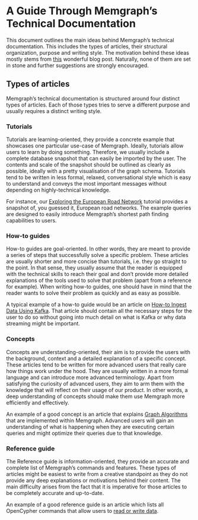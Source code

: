 # A Guide Through Memgraph’s Technical Documentation

This document outlines the main ideas behind Memgraph’s technical documentation.
This includes the types of articles, their structural organization, purpose and
writing style. The motivation behind these ideas mostly stems from
[this](https://www.divio.com/blog/documentation/) wonderful blog post.
Naturally, none of them are set in stone and further suggestions
are strongly encouraged.

## Types of articles
Memgraph’s technical documentation is structured around four distinct types of
articles. Each of those types tries to serve a different purpose and usually
requires a distinct writing style.

### Tutorials
Tutorials are learning-oriented, they provide a concrete example that showcases
one particular use-case of Memgraph. Ideally, tutorials allow users to learn by
doing something. Therefore, we usually include a complete database snapshot that
can easily be imported by the user. The contents and scale of the snapshot
should be outlined as clearly as possible, ideally with a pretty visualisation
of the graph schema. Tutorials tend to be written in less formal, relaxed,
conversational style which is easy to understand and conveys the most important
messages without depending on highly-technical knowledge.

For instance, our [Exploring the European Road
Network](products/memgraph/v0.14.1/tutorials/exploring-the-european-road-network.md)
tutorial provides a snapshot of, you guessed it, European road networks.  The
example queries are designed to easily introduce Memgraph’s shortest path
finding capabilities to users.

### How-to guides
How-to guides are goal-oriented. In other words, they are meant to provide a
series of steps that successfully solve a specific problem. These articles are
usually shorter and more concise than tutorials, i.e. they go straight to the
point. In that sense, they usually assume that the reader is equipped with the
technical skills to reach their goal and don’t provide more detailed
explanations of the tools used to solve that problem (apart from a reference for
example). When writing how-to guides, one should have in mind that the reader
wants to solve their problem as quickly and as easy as possible.

A typical example of a how-to guide would be an article on [How-to Ingest Data
Using
Kafka](products/memgraph/v0.14.1/how_to_guides/ingest-data-using-kafka.md).
That article should contain all the necessary steps for the user to do so
without going into much detail on what is Kafka or why data streaming might be
important.

### Concepts
Concepts are understanding-oriented, their aim is to provide the users with the
background, context and a detailed explanation of a specific concept. These
articles tend to be written for more advanced users that really care how things
work under the hood. They are usually written in a more formal language and can
introduce more advanced terminology. Apart from satisfying the curiosity of
advanced users, they aim to arm them with the knowledge that will reflect on
their usage of our product. In other words, a deep understanding of concepts
should make them use Memgraph more efficiently and effectively.

An example of a good concept is an article that explains
[Graph Algorithms](products/memgraph/v0.14.1/concepts/graph-algorithms.md)
that are implemented within Memgraph. Advanced users will gain an
understanding of what is happening when they are executing certain queries and
might optimize their queries due to that knowledge.

### Reference guide
The Reference guide is information-oriented, they provide an accurate and
complete list of Memgraph’s commands and features. These types of articles might
be easiest to write from a creative standpoint as they do not provide any deep
explanations or motivations behind their content. The main difficulty arises
from the fact that it is imperative for those articles to be completely accurate
and up-to-date.

An example of a good reference guide is an article which lists all OpenCypher
commands that allow users to
[read or write data](products/memgraph/v0.14.1/reference_guide/reading-and-writing.md).
